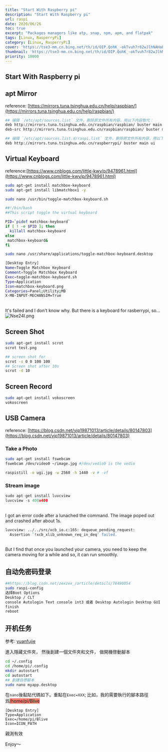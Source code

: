 ```yaml
---
title: "Start With Raspberry pi"
description: "Start With Raspberry pi"
url: raspi
date: 2020/06/26
toc: true
excerpt: "Packages managers like atp, snap, npm, apm, and flatpak"
tags: [Linux, RasperryPi]
category: [Linux, RasperryPi]
cover: 'https://tse3-mm.cn.bing.net/th/id/OIP.QohK_-okTvuh7r82wJlhNAHaE9?w=465&h=180'
thumbnail: 'https://tse3-mm.cn.bing.net/th/id/OIP.QohK_-okTvuh7r82wJlhNAHaE9?w=180&h=180'
priority: 10000
---
```


## Start With Raspberry pi

<a name="zrj6g"></a>
## apt Mirror
reference: [https://mirrors.tuna.tsinghua.edu.cn/help/raspbian/](https://mirrors.tuna.tsinghua.edu.cn/help/raspbian/)<br />

```bash
## 编辑 `/etc/apt/sources.list` 文件，删除原文件所有内容，用以下内容取代：
deb http://mirrors.tuna.tsinghua.edu.cn/raspbian/raspbian/ buster main non-free contrib
deb-src http://mirrors.tuna.tsinghua.edu.cn/raspbian/raspbian/ buster main non-free contrib

## 编辑 `/etc/apt/sources.list.d/raspi.list` 文件，删除原文件所有内容，用以下内容取代：
deb http://mirrors.tuna.tsinghua.edu.cn/raspberrypi/ buster main ui
```


<a name="7Ngbi"></a>
## Virtual Keyboard
reference:[https://www.cnblogs.com/little-kwy/p/9478961.html](https://www.cnblogs.com/little-kwy/p/9478961.html)
```bash
sudo apt-get install matchbox-keyboard
sudo apt-get install libmatchbox1 -y
```


```bash
sudo nano /usr/bin/toggle-matchbox-keyboard.sh
```


```bash
##!/bin/bash
##This script toggle the virtual keyboard

PID=`pidof matchbox-keyboard`
if [ ! -e $PID ]; then
  killall matchbox-keyboard
else
 matchbox-keyboard&
fi
```


```bash
sudo nano /usr/share/applications/toggle-matchbox-keyboard.desktop
```


```bash
[Desktop Entry]
Name=Toggle Matchbox Keyboard
Comment=Toggle Matchbox Keyboard
Exec=toggle-matchbox-keyboard.sh
Type=Application
Icon=matchbox-keyboard.png
Categories=Panel;Utility;MB
X-MB-INPUT-MECHANSIM=True
```

<br />It's failed and I don't know why. But there is a keyboard for rasberrypi, so...
![Nse24I.png](https://s1.ax1x.com/2020/06/26/Nse24I.png)

## Screen Shot


```bash
sudo apt-get install scrot
scrot test.png

## screen shot for
scrot -s 0 0 100 100
## Screen shot after 10s
scrot -d 10

```


<a name="7c6vp"></a>
## Screen Record


```bash
sudo apt-get install vokoscreen
vokoscreen
```


<a name="UitKE"></a>
## USB Camera
reference: [https://blog.csdn.net/yjp19871013/article/details/80147803](https://blog.csdn.net/yjp19871013/article/details/80147803)
<a name="ehp8l"></a>
### Take a Photo
```bash
sudo apt-get install fswebcam
fswebcam /dev/video0 ~/image.jpg #/dev/vedio0 is the vedio
```


```bash
raspistill -o ugi.jpg -w 2560 -h 1440 -v # -vf
```


<a name="Lutis"></a>
### Stream image
```python
sudo apt-get install luvcview
luvcview -s 400x400
```

<br />I got an error code after a lunached the command. The image poped out and crashed after about 1s.<br />

```bash
luvcview: ../../src/xcb_io.c:165: dequeue_pending_request:
  Assertion `!xcb_xlib_unknown_req_in_deq' failed.
```

<br />But I find that once you launched your camera, you need to keep the camera moving for a while and so, it can run smoothly.<br />

<a name="Z6Lcj"></a>
## 自动免密码登录


```bash
##https://blog.csdn.net/zexzex_/article/details/78490054
sudo raspi-config
选择Boot Options
Desktop / CLT
console Autologin Text console int3 或者 Desktop Autologin Desktop GUI 桌面环境
finish
reboot
```

## 开机任务
参考: [yuanfujie](https://blog.csdn.net/u011720560/article/details/80591460)

進入隱藏文件夾， 然後創建一個文件夾和文件， 做開機啓動腳本

```bash
cd ~/.config
cd /home/pi/.config
mkdir autostart
cd autostart
## 創建自啓腳本
sudo nano myapp.desktop
```
在`nano`後黏貼代碼如下。重點在`Exec=XXX`;
比如，我的需要執行的腳本路徑爲<span style="background:salmon">/home/pi/Blive</span>
```desktop
[Desktop Entry]
Type=Application
Exec=/home/pi/Blive
Icon=ICON_PATH
```
親測有效


Enjoy～

